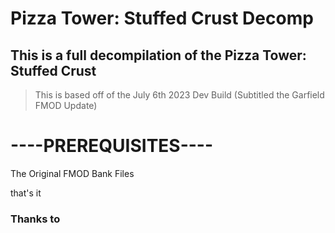 # Pizza Tower: Stuffed Crust Decomp
## This is a full decompilation of the Pizza Tower: Stuffed Crust 
> This is based off of the July 6th 2023 Dev Build (Subtitled the Garfield FMOD Update)

# ----PREREQUISITES----
The Original FMOD Bank Files

that's it
### Thanks to
